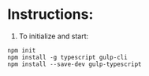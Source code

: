 Instructions:
===
1. To initialize and start: 
```
npm init
npm install -g typescript gulp-cli
npm install --save-dev gulp-typescript
```

